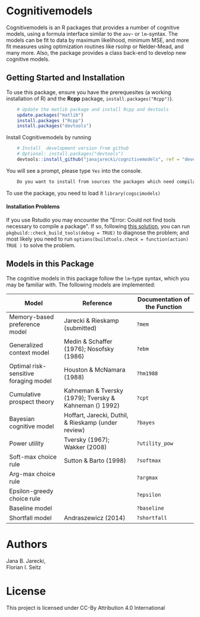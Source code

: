 # Cognitivemodels
Cognitivemodels is an R packages that provides a number of cognitive models, using a formula interface similar to the `aov`- or `lm`-syntax. The models can be fit to data by maximum likelihood, minimum MSE, and more fit measures using  optimization routines like rsolnp or Nelder-Mead, and many more. Also, the package provides a class back-end to develop new cognitive models.

## Getting Started and Installation
To use this package, ensure you have the prerequesites (a working installation of R) and the **Rcpp** package, `install.packages("Rcpp")`). 

```R
    # Update the matlib package and install Rcpp and devtools
    update.packages("matlib")
    install.packages ("Rcpp")
    install.packages("devtools")
```

Install Cognitivemodels by running

```R
    # Install  development version from github
    # Optional: install.packages("devtools")
    devtools::install_github("janajarecki/cognitivemodels", ref = "development")
```

You will see a prompt, please type `Yes` into the console.

```R
    Do you want to install from sources the packages which need compilation? (Yes/no/cancel) 
```


To use the package, you need to load it `library(cogscimodels)`

#### Installation Problems
If you use Rstudio you may encounter the "Error: Could not find tools necessary to compile a package". If so, following [this solution](https://stackoverflow.com/questions/37776377/error-when-installing-an-r-package-from-github-could-not-find-build-tools-neces), you can run `pkgbuild::check_build_tools(debug = TRUE)` to diagnose the problem; and most likely you need to run `options(buildtools.check = function(action) TRUE )` to solve the problem.
    
## Models in this Package
The cognitive models in this package follow the `lm`-type syntax, which you may be familiar with. The following models are implemented:

Model | Reference | Documentation of the Function
------------ | ------------- | -------------
Memory-based preference model | Jarecki & Rieskamp (submitted) | `?mem`
Generalized context model | Medin & Schaffer (1976); Nosofsky (1986) | `?ebm`
Optimal risk-sensitive foraging model | Houston & McNamara (1988) | `?hm1988`
Cumulative prospect theory | Kahneman & Tversky (1979); Tversky & Kahneman () 1992) | `?cpt`
Bayesian cognitive model | Hoffart, Jarecki, Duthil, & Rieskamp (under review) | `?bayes`
Power utility | Tversky (1967); Wakker (2008)| `?utility_pow`
Soft-max choice rule | Sutton & Barto (1998) | `?softmax`
Arg-max choice rule | | `?argmax`
Epsilon-greedy choice rule |  | `?epsilon`
Baseline model | | `?baseline`
Shortfall model | Andraszewicz (2014) | `?shortfall`

    
# Authors
Jana B. Jarecki,  
Florian I. Seitz

# License
This project is licensed under CC-By Attribution 4.0 International

